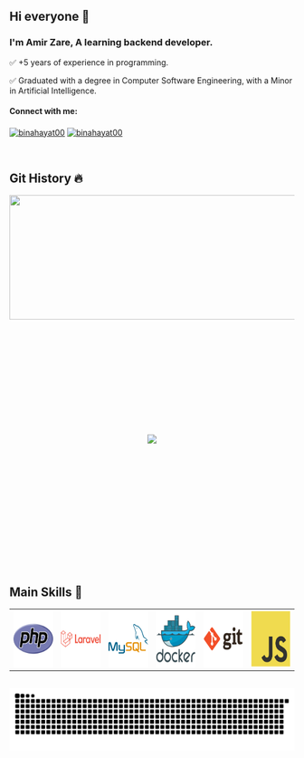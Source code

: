 <h2> Hi everyone 👋 </h2>
<!-- prettier-ignore -->
<h3 align="left">I'm Amir Zare, A learning backend developer.</h3>
<p>   ✅  +5 years of experience in programming.</p>
<p>   ✅	Graduated with a degree in Computer Software Engineering, with a Minor in Artificial Intelligence.</p>
<h4 align="left">Connect with me:</h4>
<p align="left">
<a href="https://twitter.com/binahayat00" target="blank"><img align="center" src="https://raw.githubusercontent.com/rahuldkjain/github-profile-readme-generator/master/src/images/icons/Social/twitter.svg" alt="binahayat00" height="30" width="40" /></a>
  <a href="https://linkedin.com/in/binahayat00" target="blank"><img align="center" src="https://raw.githubusercontent.com/rahuldkjain/github-profile-readme-generator/master/src/images/icons/Social/linked-in-alt.svg" alt="binahayat00" height="30" width="40" /></a>
</p>
<br />

## Git History 🔥

<div align="center">
  <img width="800" height="220" src="https://streak-stats.demolab.com/?user=binahayat00&theme=dark&border_radius=40.5&card_width=800">
</div>
<div align="center" style="margin:200px;" >
<!--   <img width="200" height="400" src="https://github-readme-stats.vercel.app/api/top-langs/?username=binahayat00&size_weight=1&count_weight=1&layout=pie&theme=vision-friendly-dark"> -->
  <img src="https://github-readme-stats.vercel.app/api/top-langs/?username=binahayat00&size_weight=1&count_weight=1&layout=compact&theme=dark&border_radius=35.5" />
<!--   <img src="https://github-readme-stats-one-bice.vercel.app/api?username=binahayat00&show_icons=false&theme=dark&count_private=true&line_height=22&border_radius=35.5" height="145px"/> -->
</div>
<br />

## Main Skills 🥇

<table width="100%" align="center" style="border: 0" text-align="center">
  <tr>
    <td>
      <img src="https://github.com/devicons/devicon/blob/master/icons/php/php-original.svg" title="PHP" alt="PHP" width="100" height="100" />
    </td>
    <td >
      <img src="https://github.com/devicons/devicon/blob/master/icons/laravel/laravel-original-wordmark.svg" title="Laravel" alt="Laravel" width="100" height="100" />
    </td>
    <td >
      <img src="https://github.com/devicons/devicon/blob/master/icons/mysql/mysql-original-wordmark.svg" title="MySQL" alt="MySQL" width="100" height="100" />
    </td>
    <td >
      <img src="https://github.com/devicons/devicon/blob/master/icons/docker/docker-original-wordmark.svg" title="Docker" alt="Docker" width="100" height="100" />
    </td>
    <td >
      <img src="https://github.com/devicons/devicon/blob/master/icons/git/git-original-wordmark.svg" title="Git" alt="Git" width="100" height="100" />
    </td>
    <td >
      <img src="https://github.com/devicons/devicon/blob/master/icons/javascript/javascript-original.svg" title="JS" alt="JS" width="100" height="100" />
    </td>
  </tr>
</table>
<h2></h2>
<div align="center" text-align="center">
<picture align="center" text-align="center">
  <source media="(prefers-color-scheme: dark)" srcset="files/github-snake-dark.svg" />
  <source media="(prefers-color-scheme: light)" srcset="files/github-snake.svg" />
  <img alt="github-snake" src="files/github-snake.svg" />
</picture>
</div>
<!--
**binahayat00/binahayat00** is a ✨ _special_ ✨ repository because its `README.md` (this file) appears on your GitHub profile.

Here are some ideas to get you started:

- 🔭 I’m currently working on ...
- 🌱 I’m currently learning ...
- 👯 I’m looking to collaborate on ...
- 🤔 I’m looking for help with ...
- 💬 Ask me about ...
- 📫 How to reach me: ...
- 😄 Pronouns: ....
- ⚡ Fun fact: ...
-->
  
